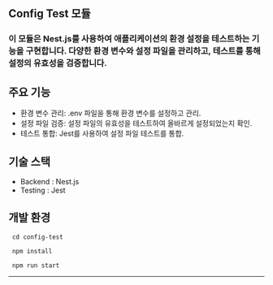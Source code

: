 ## Config Test 모듈

### 이 모듈은 Nest.js를 사용하여 애플리케이션의 환경 설정을 테스트하는 기능을 구현합니다. 다양한 환경 변수와 설정 파일을 관리하고, 테스트를 통해 설정의 유효성을 검증합니다.

## 주요 기능
- 환경 변수 관리: .env 파일을 통해 환경 변수를 설정하고 관리.
- 설정 파일 검증: 설정 파일의 유효성을 테스트하여 올바르게 설정되었는지 확인.
- 테스트 통합: Jest를 사용하여 설정 파일 테스트를 통합.

## 기술 스택
- Backend : Nest.js
- Testing : Jest

## 개발 환경
     cd config-test
     
     npm install
     
     npm run start
* * *

